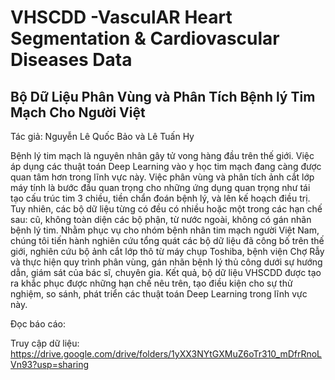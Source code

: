 # VHSCDD -VasculAR Heart Segmentation & Cardiovascular Diseases Data 
## Bộ Dữ Liệu Phân Vùng và Phân Tích Bệnh lý Tim Mạch Cho Người Việt

Tác giả: Nguyễn Lê Quốc Bảo và Lê Tuấn Hy

Bệnh lý tim mạch là nguyên nhân gây tử vong hàng đầu trên thế giới. Việc áp dụng các thuật toán Deep Learning vào y học tim mạch đang càng được quan tâm hơn trong lĩnh vực này. Việc phân vùng và phân tích ảnh cắt lớp máy tính là bước đầu quan trọng cho những ứng dụng quan trọng như tái tạo cấu trúc tim 3 chiều, tiền chẩn đoán bệnh lý, và lên kế hoạch điều trị. Tuy nhiên, các bộ dữ liệu từng có đều có nhiều hoặc một trong các hạn chế sau: cũ, không toàn diện các bộ phận, từ nước ngoài, không có gán nhãn bệnh lý tim. Nhằm phục vụ cho nhóm bệnh nhân tim mạch người Việt Nam, chúng tôi tiến hành nghiên cứu tổng quát các bộ dữ liệu đã công bố trên thế giới, nghiên cứu bộ ảnh cắt lớp thô từ máy chụp Toshiba, bệnh viện Chợ Rẫy và thực hiện quy trình phân vùng, gán nhãn bệnh lý thủ công dưới sự hướng dẫn, giám sát của bác sĩ, chuyên gia. Kết quả, bộ dữ liệu VHSCDD được tạo ra khắc phục được những hạn chế nêu trên, tạo điều kiện cho sự thử nghiệm, so sánh, phát triển các thuật toán Deep Learning trong lĩnh vực này.

Đọc báo cáo: 

Truy cập dữ liệu: https://drive.google.com/drive/folders/1yXX3NYtGXMuZ6oTr310_mDfrRnoLVn93?usp=sharing
